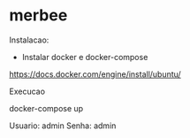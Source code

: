 # merbee

Instalacao:

- Instalar docker e docker-compose

https://docs.docker.com/engine/install/ubuntu/


Execucao

docker-compose up


Usuario: admin
Senha: admin


